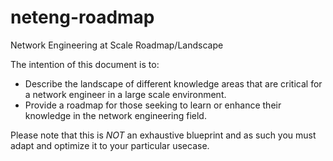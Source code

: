 # neteng-roadmap
Network Engineering at Scale Roadmap/Landscape

The intention of this document is to:
- Describe the landscape of different knowledge areas that are critical for a network engineer in a large scale environment.
- Provide a roadmap for those seeking to learn or enhance their knowledge in the network engineering field.

Please note that this is *NOT* an exhaustive blueprint and as such you must adapt and optimize it to your particular usecase.
